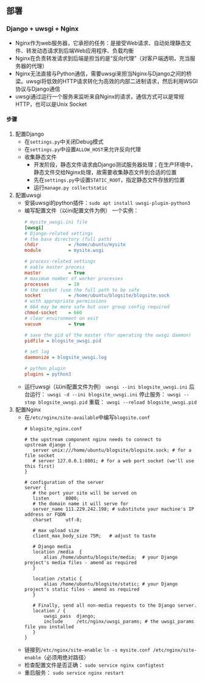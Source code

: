 ## 部署
### Django + uwsgi + Nginx
- Nginx作为web服务器，它承担的任务：是接受Web请求、自动处理静态文件、转发动态请求到后端Web应用程序、负载均衡
- Nginx在负责转发请求到后端是担当的是“反向代理”（对客户端透明，充当服务器的代理）
- Nginx无法直接与Python通信，需要uwsgi来担当Nginx与Django之间的桥梁。uwsgi将低效的HTTP请求转化为高效的内部二进制请求，然后利用WSGI协议与Django通信
- uwsgi通过运行一个服务来监听来自Nginx的请求，通信方式可以是常规HTTP，也可以是Unix Socket
#### 步骤
1. 配置Django
   - 在`settings.py`中关闭Debug模式
   - 在`settings.py`中设置`ALLOW_HOST`来允许反向代理
   - 收集静态文件
     - 开发阶段，静态文件请求由Django测试服务器处理；在生产环境中，静态文件交给Nginx处理，故需要收集静态文件到合适的位置
     - 先在`settings.py`中设置`STATIC_ROOT`，指定静态文件存放的位置
     - 运行`manage.py collectstatic`
2. 配置uwsgi
   - 安装uwsgi的python插件：`sudo apt install uwsgi-plugin-python3`
   - 编写配置文件（以ini配置文件为例）
     一个实例：
     ```ini
     # mysite_uwsgi.ini file
     [uwsgi]
     # Django-related settings
     # the base directory (full path)
     chdir           = /home/ubuntu/mysite
     module          = mysite.wsgi

     # process-related settings
     # eable master process
     master          = True
     # maximum number of worker processes
     processes       = 10
     # the socket (use the full path to be safe
     socket          = /home/ubuntu/blogsite/blogsite.sock
     # with appropriate permissions
     # 664 may be more safe but user group config required
     chmod-socket    = 666
     # clear environment on exit
     vacuum          = true

     # save the pid of the master (for operating the uwsgi daemon)
     pidfile = blogsite_uwsgi.pid

     # set log
     daemonize = blogsite_uwsgi.log

     # python plugin
     plugins = python3
     ```
   - 运行uwsgi（以ini配置文件为例）
     `uwsgi --ini blogsite_uwsgi.ini`
     后台运行：
     `uwsgi -d --ini blogsite_uwsgi.ini`
     停止服务：
     `uwsgi --stop blogsite_uwsgi.pid`
     重载：
     `uwsgi --reload blogsite_uwsgi.pid`
3. 配置Nginx
   - 在`/etc/nginx/site-available`中编写`blogsite.conf`
     ```nginx
     # blogsite_nginx.conf

     # the upstream component nginx needs to connect to
     upstream django {
        server unix:///home/ubuntu/blogsite/blogsite.sock; # for a file socket
        # server 127.0.0.1:8001; # for a web port socket (we'll use this first)
     }

     # configuration of the server
     server {
        # the port your site will be served on
        listen      8000;
        # the domain name it will serve for
        server_name 111.229.242.198; # substitute your machine's IP address or FQDN
        charset     utf-8;

        # max upload size
        client_max_body_size 75M;   # adjust to taste

        # Django media
        location /media  {
            alias /home/ubuntu/blogsite/media;  # your Django project's media files - amend as required
        }

        location /static {
            alias /home/ubuntu/blogsite/static; # your Django project's static files - amend as required
        }

        # Finally, send all non-media requests to the Django server.
        location / {
            uwsgi_pass  django;
            include     /etc/nginx/uwsgi_params; # the uwsgi_params file you installed
        }
     }
     ```
   - 链接到`/etc/nginx/site-enable`: `ln -s mysite.conf /etc/nginx/site-enable`（必须用绝对路径）
   - 检查配置文件是否正确： `sudo service nginx configtest`
   - 重启服务： `sudo service nginx restart`